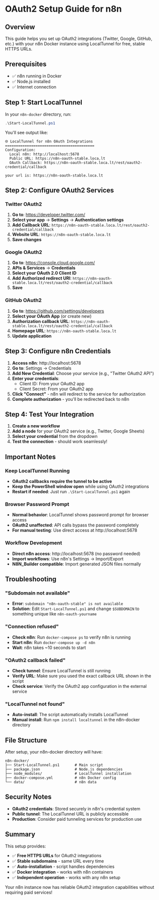 # OAuth2 Setup Guide for n8n

## Overview
This guide helps you set up OAuth2 integrations (Twitter, Google, GitHub, etc.) with your n8n Docker instance using LocalTunnel for free, stable HTTPS URLs.

## Prerequisites
- ✅ n8n running in Docker
- ✅ Node.js installed
- ✅ Internet connection

## Step 1: Start LocalTunnel

In your `n8n-docker` directory, run:
```powershell
.\Start-LocalTunnel.ps1
```

You'll see output like:
```
🌐 LocalTunnel for n8n OAuth Integrations
=========================================
Configuration:
  Local n8n: http://localhost:5678
  Public URL: https://n8n-oauth-stable.loca.lt
  OAuth Callback: https://n8n-oauth-stable.loca.lt/rest/oauth2-credential/callback

your url is: https://n8n-oauth-stable.loca.lt
```

## Step 2: Configure OAuth2 Services

### Twitter OAuth2
1. **Go to**: https://developer.twitter.com/
2. **Select your app** → **Settings** → **Authentication settings**
3. **Add Callback URL**: `https://n8n-oauth-stable.loca.lt/rest/oauth2-credential/callback`
4. **Website URL**: `https://n8n-oauth-stable.loca.lt`
5. **Save changes**

### Google OAuth2
1. **Go to**: https://console.cloud.google.com/
2. **APIs & Services** → **Credentials**
3. **Select your OAuth 2.0 Client ID**
4. **Add Authorized redirect URI**: `https://n8n-oauth-stable.loca.lt/rest/oauth2-credential/callback`
5. **Save**

### GitHub OAuth2
1. **Go to**: https://github.com/settings/developers
2. **Select your OAuth App** (or create new)
3. **Authorization callback URL**: `https://n8n-oauth-stable.loca.lt/rest/oauth2-credential/callback`
4. **Homepage URL**: `https://n8n-oauth-stable.loca.lt`
5. **Update application**

## Step 3: Configure n8n Credentials

1. **Access n8n**: http://localhost:5678
2. **Go to**: Settings → Credentials
3. **Add New Credential**: Choose your service (e.g., "Twitter OAuth2 API")
4. **Enter your credentials**:
   - Client ID: From your OAuth2 app
   - Client Secret: From your OAuth2 app
5. **Click "Connect"** - n8n will redirect to the service for authorization
6. **Complete authorization** - you'll be redirected back to n8n

## Step 4: Test Your Integration

1. **Create a new workflow**
2. **Add a node** for your OAuth2 service (e.g., Twitter, Google Sheets)
3. **Select your credential** from the dropdown
4. **Test the connection** - should work seamlessly!

## Important Notes

### Keep LocalTunnel Running
- **OAuth2 callbacks require the tunnel to be active**
- **Keep the PowerShell window open** while using OAuth2 integrations
- **Restart if needed**: Just run `.\Start-LocalTunnel.ps1` again

### Browser Password Prompt
- **Normal behavior**: LocalTunnel shows password prompt for browser access
- **OAuth2 unaffected**: API calls bypass the password completely
- **For manual testing**: Use direct access at http://localhost:5678

### Workflow Development
- **Direct n8n access**: http://localhost:5678 (no password needed)
- **Import workflows**: Use n8n's Settings → Import/Export
- **N8N_Builder compatible**: Import generated JSON files normally

## Troubleshooting

### "Subdomain not available"
- **Error**: `subdomain "n8n-oauth-stable" is not available`
- **Solution**: Edit `Start-LocalTunnel.ps1` and change `$SUBDOMAIN` to something unique like `n8n-oauth-yourname`

### "Connection refused"
- **Check n8n**: Run `docker-compose ps` to verify n8n is running
- **Start n8n**: Run `docker-compose up -d n8n`
- **Wait**: n8n takes ~10 seconds to start

### "OAuth2 callback failed"
- **Check tunnel**: Ensure LocalTunnel is still running
- **Verify URL**: Make sure you used the exact callback URL shown in the script
- **Check service**: Verify the OAuth2 app configuration in the external service

### "LocalTunnel not found"
- **Auto-install**: The script automatically installs LocalTunnel
- **Manual install**: Run `npm install localtunnel` in the n8n-docker directory

## File Structure

After setup, your n8n-docker directory will have:
```
n8n-docker/
├── Start-LocalTunnel.ps1       # Main script
├── package.json                # Node.js dependencies
├── node_modules/               # LocalTunnel installation
├── docker-compose.yml          # n8n Docker config
└── data/                       # n8n data
```

## Security Notes

- **OAuth2 credentials**: Stored securely in n8n's credential system
- **Public tunnel**: The LocalTunnel URL is publicly accessible
- **Production**: Consider paid tunneling services for production use

## Summary

This setup provides:
- ✅ **Free HTTPS URLs** for OAuth2 integrations
- ✅ **Stable subdomains** - same URL every time
- ✅ **Auto-installation** - script handles dependencies
- ✅ **Docker integration** - works with n8n containers
- ✅ **Independent operation** - works with any n8n setup

Your n8n instance now has reliable OAuth2 integration capabilities without requiring paid services! 